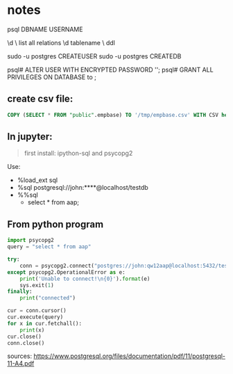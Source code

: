# notes

psql DBNAME USERNAME

\d              \\ list all relations
\d tablename    \\ ddl




sudo -u postgres CREATEUSER <username>
sudo -u postgres CREATEDB <datebasename>

psql# ALTER USER <username> WITH ENCRYPTED PASSWORD '<password>';
psql# GRANT ALL PRIVILEGES ON DATABASE <databasename> to <username>;


## create csv file:
```sql
COPY (SELECT * FROM "public".empbase) TO '/tmp/empbase.csv' WITH CSV header;
```

## In jupyter:
> first install:
> ipython-sql and psycopg2

Use:
* %load_ext sql
* %sql postgresql://john:****@localhost/testdb
* %%sql
  - select * from aap;


## From python program
```python
import psycopg2
query = "select * from aap"

try:
    conn = psycopg2.connect("postgres://john:qw12aap@localhost:5432/testdb")
except psycopg2.OperationalError as e:
    print('Unable to connect!\n{0}').format(e)
    sys.exit(1)
finally:
    print("connected")

cur = conn.cursor()
cur.execute(query)
for x in cur.fetchall():
    print(x)
cur.close()
conn.close()
```



sources:
https://www.postgresql.org/files/documentation/pdf/11/postgresql-11-A4.pdf